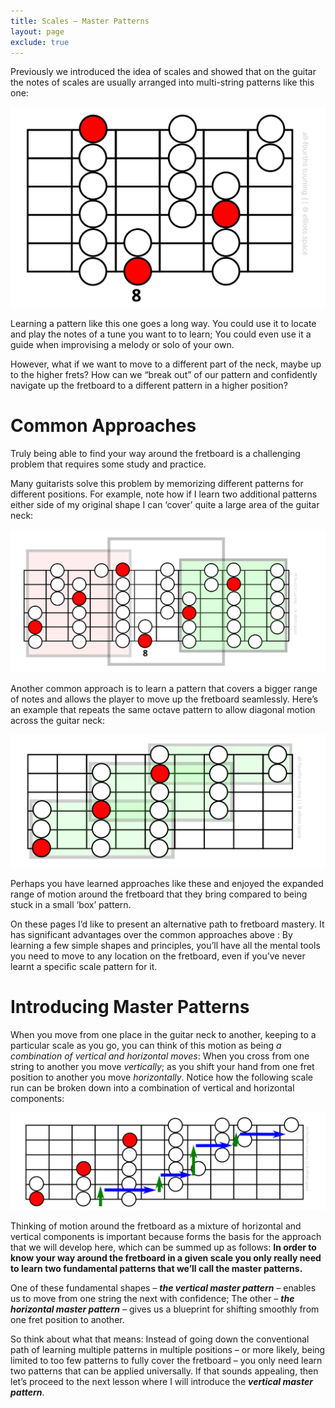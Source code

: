 ```yaml
---
title: Scales – Master Patterns
layout: page
exclude: true
---
```

Previously we introduced the idea of scales and showed that on the guitar the notes of scales are usually arranged into multi-string patterns like this one:

<img src="images/diatonic_major_six_strings.svg"/>

Learning a pattern like this one goes a long way. You could use it to locate and play the notes of a tune you want to to learn; You could even use it a guide when improvising a melody or solo of your own.

However, what if we want to move to a different part of the neck, maybe up to the higher frets? How can we “break out” of our pattern and confidently navigate up the fretboard to a different pattern in a higher position?

# Common Approaches
Truly being able to find your way around the fretboard is a challenging problem that requires some study and practice.

Many guitarists solve this problem by memorizing different patterns for different positions. For example, note how if I learn two additional patterns either side of my original shape I can ‘cover’ quite a large area of the guitar neck:

<img src="images/mp_overlap_patterns.svg"/>

Another common approach is to learn a pattern that covers a bigger range of notes and allows the player to move up the fretboard seamlessly. Here’s an example that repeats the same octave pattern to allow diagonal motion across the guitar neck:

<img src="images/mp_octave_path.svg"/>

Perhaps you have learned approaches like these and enjoyed the expanded range of motion around the fretboard that they bring compared to being stuck in a small ‘box’ pattern.

On these pages I’d like to present an alternative path to fretboard mastery. It has significant advantages over the common approaches above : By learning a few simple shapes and principles, you’ll have all the mental tools you need to move to any location on the fretboard, even if you’ve never learnt a specific scale pattern for it.

# Introducing Master Patterns
When you move from one place in the guitar neck to another, keeping to a particular scale as you go, you can think of this motion as being *a combination of vertical and horizontal moves*: When you cross from one string to another you move *vertically*; as you shift your hand from one fret position to another you move *horizontally*. Notice how the following scale run can be broken down into a combination of vertical and horizontal components:

<img src="images/mp_hv_path.svg"/>

Thinking of motion around the fretboard as a mixture of horizontal and vertical components is important because forms the basis for the approach that we will develop here, which can be summed up as follows: **In order to know your way around the fretboard in a given scale you only really need to learn two fundamental patterns that we’ll call the master patterns.**

One of these fundamental shapes – ***the vertical master pattern*** – enables us to move from one string the next with confidence; The other – ***the horizontal master pattern*** – gives us a blueprint for shifting smoothly from one fret position to another.

So think about what that means: Instead of going down the conventional path of learning multiple patterns in multiple positions – or more likely, being limited to too few patterns to fully cover the fretboard – you only need learn two patterns that can be applied universally. If that sounds appealing, then let’s proceed to the next lesson where I will introduce the ***vertical master pattern***.